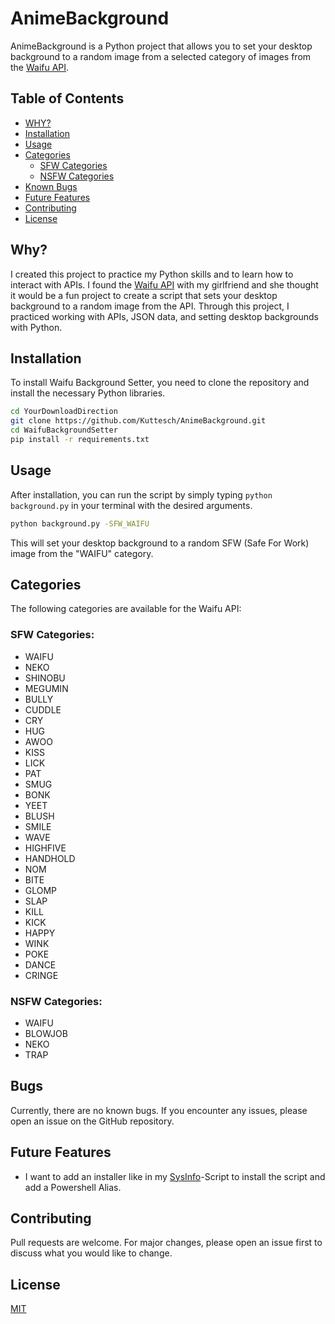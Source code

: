 # AnimeBackground

AnimeBackground is a Python project that allows you to set your desktop background to a random image from a selected category of images from the [Waifu API](https://waifu.pics/docs).

## Table of Contents

- [WHY?](#why)
- [Installation](#installation)
- [Usage](#usage)
- [Categories](#categories)
  - [SFW Categories](#sfw-categories)
  - [NSFW Categories](#nsfw-categories)
- [Known Bugs](#bugs)
- [Future Features](#future-features)
- [Contributing](#contributing)
- [License](#license)

## Why?

I created this project to practice my Python skills and to learn how to interact with APIs. I found the [Waifu API](https://waifu.pics/docs) with my girlfriend and she thought it would be a fun project to create a script that sets your desktop background to a random image from the API.
Through this project, I practiced working with APIs, JSON data, and setting desktop backgrounds with Python.

## Installation

To install Waifu Background Setter, you need to clone the repository and install the necessary Python libraries.

```bash
cd YourDownloadDirection
git clone https://github.com/Kuttesch/AnimeBackground.git
cd WaifuBackgroundSetter
pip install -r requirements.txt
```

## Usage

After installation, you can run the script by simply typing `python background.py` in your terminal with the desired arguments.

```bash
python background.py -SFW_WAIFU
```

This will set your desktop background to a random SFW (Safe For Work) image from the "WAIFU" category.

## Categories
The following categories are available for the Waifu API:

### SFW Categories:
- WAIFU
- NEKO
- SHINOBU
- MEGUMIN
- BULLY
- CUDDLE
- CRY
- HUG
- AWOO
- KISS
- LICK
- PAT
- SMUG
- BONK
- YEET
- BLUSH
- SMILE
- WAVE
- HIGHFIVE
- HANDHOLD
- NOM
- BITE
- GLOMP
- SLAP
- KILL
- KICK
- HAPPY
- WINK
- POKE
- DANCE
- CRINGE

### NSFW Categories:
- WAIFU
- BLOWJOB
- NEKO
- TRAP

## Bugs

Currently, there are no known bugs. If you encounter any issues, please open an issue on the GitHub repository.

## Future Features

- I want to add an installer like in my [SysInfo](https://github.com/Kuttesch/SysInfo)-Script to install the script and add a Powershell Alias.

## Contributing

Pull requests are welcome. For major changes, please open an issue first to discuss what you would like to change.

## License

[MIT](https://choosealicense.com/licenses/mit/)